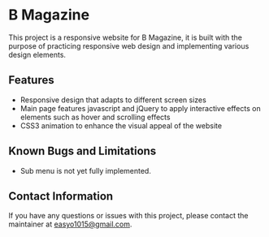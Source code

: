 # B Magazine

This project is a responsive website for B Magazine, it is built with the purpose of practicing responsive web design and implementing various design elements.

## Features
- Responsive design that adapts to different screen sizes
- Main page features javascript and jQuery to apply interactive effects on elements such as hover and scrolling effects
- CSS3 animation to enhance the visual appeal of the website

## Known Bugs and Limitations
- Sub menu is not yet fully implemented.

## Contact Information
If you have any questions or issues with this project, please contact the maintainer at easyo1015@gmail.com.
